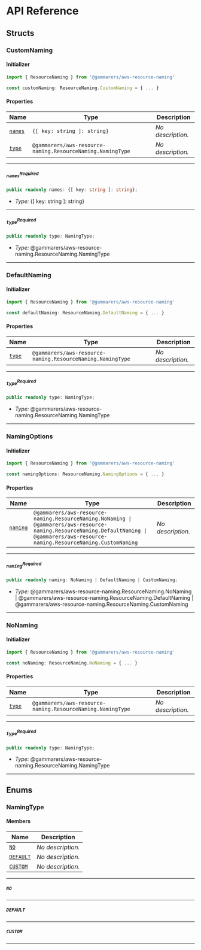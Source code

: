 # API Reference <a name="API Reference" id="api-reference"></a>


## Structs <a name="Structs" id="Structs"></a>

### CustomNaming <a name="CustomNaming" id="@gammarers/aws-resource-naming.ResourceNaming.CustomNaming"></a>

#### Initializer <a name="Initializer" id="@gammarers/aws-resource-naming.ResourceNaming.CustomNaming.Initializer"></a>

```typescript
import { ResourceNaming } from '@gammarers/aws-resource-naming'

const customNaming: ResourceNaming.CustomNaming = { ... }
```

#### Properties <a name="Properties" id="Properties"></a>

| **Name** | **Type** | **Description** |
| --- | --- | --- |
| <code><a href="#@gammarers/aws-resource-naming.ResourceNaming.CustomNaming.property.names">names</a></code> | <code>{[ key: string ]: string}</code> | *No description.* |
| <code><a href="#@gammarers/aws-resource-naming.ResourceNaming.CustomNaming.property.type">type</a></code> | <code>@gammarers/aws-resource-naming.ResourceNaming.NamingType</code> | *No description.* |

---

##### `names`<sup>Required</sup> <a name="names" id="@gammarers/aws-resource-naming.ResourceNaming.CustomNaming.property.names"></a>

```typescript
public readonly names: {[ key: string ]: string};
```

- *Type:* {[ key: string ]: string}

---

##### `type`<sup>Required</sup> <a name="type" id="@gammarers/aws-resource-naming.ResourceNaming.CustomNaming.property.type"></a>

```typescript
public readonly type: NamingType;
```

- *Type:* @gammarers/aws-resource-naming.ResourceNaming.NamingType

---

### DefaultNaming <a name="DefaultNaming" id="@gammarers/aws-resource-naming.ResourceNaming.DefaultNaming"></a>

#### Initializer <a name="Initializer" id="@gammarers/aws-resource-naming.ResourceNaming.DefaultNaming.Initializer"></a>

```typescript
import { ResourceNaming } from '@gammarers/aws-resource-naming'

const defaultNaming: ResourceNaming.DefaultNaming = { ... }
```

#### Properties <a name="Properties" id="Properties"></a>

| **Name** | **Type** | **Description** |
| --- | --- | --- |
| <code><a href="#@gammarers/aws-resource-naming.ResourceNaming.DefaultNaming.property.type">type</a></code> | <code>@gammarers/aws-resource-naming.ResourceNaming.NamingType</code> | *No description.* |

---

##### `type`<sup>Required</sup> <a name="type" id="@gammarers/aws-resource-naming.ResourceNaming.DefaultNaming.property.type"></a>

```typescript
public readonly type: NamingType;
```

- *Type:* @gammarers/aws-resource-naming.ResourceNaming.NamingType

---

### NamingOptions <a name="NamingOptions" id="@gammarers/aws-resource-naming.ResourceNaming.NamingOptions"></a>

#### Initializer <a name="Initializer" id="@gammarers/aws-resource-naming.ResourceNaming.NamingOptions.Initializer"></a>

```typescript
import { ResourceNaming } from '@gammarers/aws-resource-naming'

const namingOptions: ResourceNaming.NamingOptions = { ... }
```

#### Properties <a name="Properties" id="Properties"></a>

| **Name** | **Type** | **Description** |
| --- | --- | --- |
| <code><a href="#@gammarers/aws-resource-naming.ResourceNaming.NamingOptions.property.naming">naming</a></code> | <code>@gammarers/aws-resource-naming.ResourceNaming.NoNaming \| @gammarers/aws-resource-naming.ResourceNaming.DefaultNaming \| @gammarers/aws-resource-naming.ResourceNaming.CustomNaming</code> | *No description.* |

---

##### `naming`<sup>Required</sup> <a name="naming" id="@gammarers/aws-resource-naming.ResourceNaming.NamingOptions.property.naming"></a>

```typescript
public readonly naming: NoNaming | DefaultNaming | CustomNaming;
```

- *Type:* @gammarers/aws-resource-naming.ResourceNaming.NoNaming | @gammarers/aws-resource-naming.ResourceNaming.DefaultNaming | @gammarers/aws-resource-naming.ResourceNaming.CustomNaming

---

### NoNaming <a name="NoNaming" id="@gammarers/aws-resource-naming.ResourceNaming.NoNaming"></a>

#### Initializer <a name="Initializer" id="@gammarers/aws-resource-naming.ResourceNaming.NoNaming.Initializer"></a>

```typescript
import { ResourceNaming } from '@gammarers/aws-resource-naming'

const noNaming: ResourceNaming.NoNaming = { ... }
```

#### Properties <a name="Properties" id="Properties"></a>

| **Name** | **Type** | **Description** |
| --- | --- | --- |
| <code><a href="#@gammarers/aws-resource-naming.ResourceNaming.NoNaming.property.type">type</a></code> | <code>@gammarers/aws-resource-naming.ResourceNaming.NamingType</code> | *No description.* |

---

##### `type`<sup>Required</sup> <a name="type" id="@gammarers/aws-resource-naming.ResourceNaming.NoNaming.property.type"></a>

```typescript
public readonly type: NamingType;
```

- *Type:* @gammarers/aws-resource-naming.ResourceNaming.NamingType

---



## Enums <a name="Enums" id="Enums"></a>

### NamingType <a name="NamingType" id="@gammarers/aws-resource-naming.ResourceNaming.NamingType"></a>

#### Members <a name="Members" id="Members"></a>

| **Name** | **Description** |
| --- | --- |
| <code><a href="#@gammarers/aws-resource-naming.ResourceNaming.NamingType.NO">NO</a></code> | *No description.* |
| <code><a href="#@gammarers/aws-resource-naming.ResourceNaming.NamingType.DEFAULT">DEFAULT</a></code> | *No description.* |
| <code><a href="#@gammarers/aws-resource-naming.ResourceNaming.NamingType.CUSTOM">CUSTOM</a></code> | *No description.* |

---

##### `NO` <a name="NO" id="@gammarers/aws-resource-naming.ResourceNaming.NamingType.NO"></a>

---


##### `DEFAULT` <a name="DEFAULT" id="@gammarers/aws-resource-naming.ResourceNaming.NamingType.DEFAULT"></a>

---


##### `CUSTOM` <a name="CUSTOM" id="@gammarers/aws-resource-naming.ResourceNaming.NamingType.CUSTOM"></a>

---

